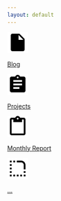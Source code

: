 ```yaml
---
layout: default
---
```


<div class="weui-grids">
  <a href="http://blog.wasin.io" class="weui-grid">
      <div class="weui-grid__icon">
          <img src="/assets/images/ic_insert_drive_file_black_24px.svg" alt="blog icon">
      </div>
      <p class="weui-grid__label">
          Blog
      </p>
  </a>
  <a href="http://projects.wasin.io" class="weui-grid">
      <div class="weui-grid__icon">
          <img src="/assets/images/ic_assignment_black_24px.svg" alt="projects icon">
      </div>
      <p class="weui-grid__label">
          Projects
      </p>
  </a>
  <a href="http://blog.wasin.io/monthly-report" class="weui-grid">
      <div class="weui-grid__icon">
          <img src="/assets/images/ic_content_paste_black_24px.svg" alt="monthly report icon">
      </div>
      <p class="weui-grid__label">
          Monthly Report
      </p>
  </a>
  <a href="javascript:;" class="weui-grid">
      <div class="weui-grid__icon">
          <img src="/assets/images/ic_rounded_corner_black_24px.svg" alt="analytics icon">
      </div>
      <p class="weui-grid__label">
          ...
      </p>
  </a>
</div>